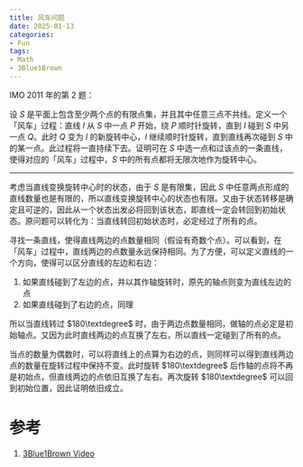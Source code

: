 ```yaml
---
title: 风车问题
date: 2025-01-13
categories:
- Fun
tags:
- Math
- 3Blue1Brown
---
```


IMO 2011 年的第 2 题：

设 $S$ 是平面上包含至少两个点的有限点集，并且其中任意三点不共线。定义一个「风车」过程：直线 $l$ 从 $S$ 中一点 $P$ 开始，绕 $P$ 顺时针旋转，直到 $l$ 碰到 $S$ 中另一点 $Q$。此时 $Q$ 变为 $l$ 的新旋转中心，$l$ 继续顺时针旋转，直到直线再次碰到 $S$ 中的某一点。此过程将一直持续下去。证明可在 $S$ 中选一点和过该点的一条直线，使得对应的「风车」过程中，$S$ 中的所有点都将无限次地作为旋转中心。

<!-- more -->

---

考虑当直线变换旋转中心时的状态，由于 $S$ 是有限集，因此 $S$ 中任意两点形成的直线数量也是有限的，所以直线变换旋转中心的状态也有限。又由于状态转移是确定且可逆的，因此从一个状态出发必将回到该状态，即直线一定会转回到初始状态。原问题可以转化为：当直线转回初始状态时，必定经过了所有的点。

寻找一条直线，使得直线两边的点数量相同（假设有奇数个点）。可以看到，在「风车」过程中，直线两边的点数量永远保持相同。为了方便，可以定义直线的一个方向，使得可以区分直线的左边和右边：

1. 如果直线碰到了左边的点，并以其作轴旋转时，原先的轴点则变为直线左边的点
2. 如果直线碰到了右边的点，同理

所以当直线转过 $180\textdegree$ 时，由于两边点数量相同，做轴的点必定是初始轴点。又因为此时直线两边的点互换了左右，所以直线一定碰到了所有的点。

当点的数量为偶数时，可以将直线上的点算为右边的点，则同样可以得到直线两边点的数量在旋转过程中保持不变。此时旋转 $180\textdegree$ 后作轴的点将不再是初始点，但直线两边的点依旧互换了左右。再次旋转 $180\textdegree$ 可以回到初始位置，因此证明依旧成立。

# 参考

1. [3Blue1Brown Video](https://youtu.be/M64HUIJFTZM)
